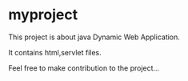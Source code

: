 # myproject

This project is about java Dynamic Web Application.

It contains html,servlet files.

Feel free to make contribution to the project...

